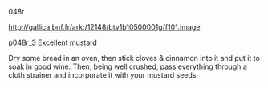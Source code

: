 048r 

http://gallica.bnf.fr/ark:/12148/btv1b10500001g/f101.image


p048r_3 Excellent mustard

Dry some bread in an oven, then stick cloves &amp; cinnamon into it and put it to soak in good wine. Then, being well crushed, pass everything through a cloth strainer and incorporate it with your mustard seeds.